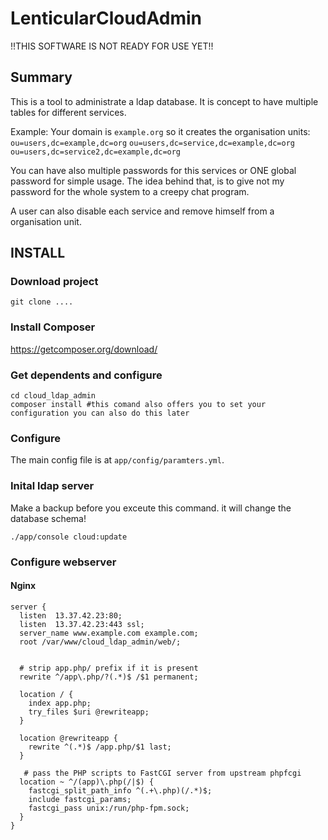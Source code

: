 LenticularCloudAdmin
================

!!THIS SOFTWARE IS NOT READY FOR USE YET!!

Summary
-------

This is a tool to administrate a ldap database. It is concept to have multiple tables for different services.

Example:
Your domain is `example.org` so it creates the organisation units:
`ou=users,dc=example,dc=org`
`ou=users,dc=service,dc=example,dc=org`
`ou=users,dc=service2,dc=example,dc=org`

You can have also multiple passwords for this services or ONE global password for simple usage.
The idea behind that, is to give not my password for the whole system to a creepy chat program.

A user can also disable each service and remove himself from a organisation unit.

INSTALL
-------

### Download project

`git clone ....`

### Install Composer

https://getcomposer.org/download/

### Get dependents and configure

```Shell
cd cloud_ldap_admin
composer install #this comand also offers you to set your configuration you can also do this later
```

### Configure

The main config file is at `app/config/paramters.yml`.

### Inital ldap server

Make a backup before you exceute this command. it will change the database schema!

`./app/console cloud:update`

###  Configure webserver

#### Nginx

```
server {
  listen  13.37.42.23:80;
  listen  13.37.42.23:443 ssl;
  server_name www.example.com example.com;
  root /var/www/cloud_ldap_admin/web/;


  # strip app.php/ prefix if it is present
  rewrite ^/app\.php/?(.*)$ /$1 permanent;

  location / {
    index app.php;
    try_files $uri @rewriteapp;
  }

  location @rewriteapp {
    rewrite ^(.*)$ /app.php/$1 last;
  }

   # pass the PHP scripts to FastCGI server from upstream phpfcgi
  location ~ ^/(app)\.php(/|$) {
    fastcgi_split_path_info ^(.+\.php)(/.*)$;
    include fastcgi_params;
    fastcgi_pass unix:/run/php-fpm.sock;
  }
}
```
